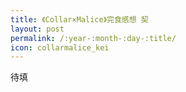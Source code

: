 ```yaml
---
title: 《Collar×Malice》完食感想 契
layout: post
permalink: /:year-:month-:day-:title/
icon: collarmalice_kei
---
```


待填